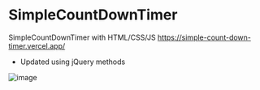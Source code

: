 # SimpleCountDownTimer
SimpleCountDownTimer with HTML/CSS/JS
https://simple-count-down-timer.vercel.app/
- Updated using jQuery methods

![image](https://user-images.githubusercontent.com/38173199/147383416-f1d2faba-fd87-4fe4-8a47-75a5c640345a.png)
